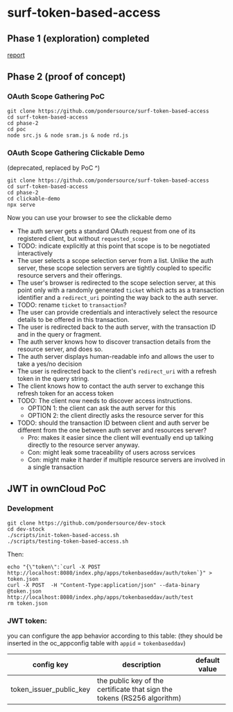 # surf-token-based-access

## Phase 1 (exploration) completed
[report](https://github.com/pondersource/surf-token-based-access/blob/main/phase-1/phase-1-report.md)


## Phase 2 (proof of concept)
### OAuth Scope Gathering PoC
```
git clone https://github.com/pondersource/surf-token-based-access
cd surf-token-based-access
cd phase-2
cd poc
node src.js & node sram.js & node rd.js
```

### OAuth Scope Gathering Clickable Demo
(deprecated, replaced by PoC ^)
```
git clone https://github.com/pondersource/surf-token-based-access
cd surf-token-based-access
cd phase-2
cd clickable-demo
npx serve
```
Now you can use your browser to see the clickable demo
* The auth server gets a standard OAuth request from one of its registered client, but without `requested_scope`
* TODO: indicate explicitly at this point that scope is to be negotiated interactively
* The user selects a scope selection server from a list. Unlike the auth server, these scope selection servers are tightly coupled to specific resource servers and their offerings.
* The user's browser is redirected to the scope selection server, at this point only with a randomly
generated `ticket` which acts as a transaction identifier and a `redirect_uri` pointing the way back to the auth server.
* TODO: rename `ticket` to `transaction`?
* The user can provide credentials and interactively select the resource details to be offered in this transaction.
* The user is redirected back to the auth server, with the transaction ID and in the query or fragment.
* The auth server knows how to discover transaction details from the resource server, and does so.
* The auth server displays human-readable info and allows the user to take a yes/no decision
* The user is redirected back to the client's `redirect_uri` with a refresh token in the query string.
* The client knows how to contact the auth server to exchange this refresh token for an access token
* TODO: The client now needs to discover access instructions.
  * OPTION 1: the client can ask the auth server for this
  * OPTION 2: the client directly asks the resource server for this
* TODO: should the transaction ID between client and auth server be different from the one between auth server and resources server?
  * Pro: makes it easier since the client will eventually end up talking directly to the resource server anyway.
  * Con: might leak some traceability of users across services
  * Con: might make it harder if multiple resource servers are involved in a single transaction

## JWT in ownCloud PoC
### Development
```
git clone https://github.com/pondersource/dev-stock
cd dev-stock
./scripts/init-token-based-access.sh
./scripts/testing-token-based-access.sh
```
Then:
```
echo "{\"token\":`curl -X POST http://localhost:8080/index.php/apps/tokenbaseddav/auth/token`}" > token.json
curl -X POST  -H "Content-Type:application/json" --data-binary @token.json http://localhost:8080/index.php/apps/tokenbaseddav/auth/test
rm token.json
```

### JWT token:
you can configure the app behavior according to this table: (they should be inserted in the oc_appconfig table with `appid` = `tokenbaseddav`)

|config key | description | default value |
|-----------|-------------|---------------|
|token_issuer_public_key| the public key of the certificate that sign the tokens (RS256 algorithm)||

